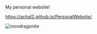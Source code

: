 My personal website!


https://achal2.github.io/PersonalWebsite/

![movdragonite](https://github.com/user-attachments/assets/53f6a8e7-e0b1-4b09-8a29-bb51ab8a482f)
